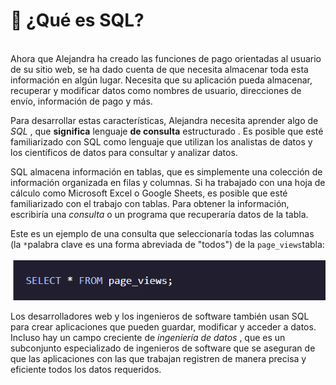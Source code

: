 # 🔋 ¿Qué es SQL?

\
Ahora que Alejandra ha creado las funciones de pago orientadas al usuario de su sitio web, se ha dado cuenta de que necesita almacenar toda esta información en algún lugar. Necesita que su aplicación pueda almacenar, recuperar y modificar datos como nombres de usuario, direcciones de envío, información de pago y más.

Para desarrollar estas características, Alejandra necesita aprender algo de _SQL_ , que **significa** lenguaje **de consulta** estructurado . Es posible que esté familiarizado con SQL como lenguaje que utilizan los analistas de datos y los científicos de datos para consultar y analizar datos.

SQL almacena información en tablas, que es simplemente una colección de información organizada en filas y columnas. Si ha trabajado con una hoja de cálculo como Microsoft Excel o Google Sheets, es posible que esté familiarizado con el trabajo con tablas. Para obtener la información, escribiría una _consulta_ o un programa que recuperaría datos de la tabla.

Este es un ejemplo de una consulta que seleccionaría todas las columnas (la `*`palabra clave es una forma abreviada de "todos") de la `page_views`tabla:\
\
![](<.gitbook/assets/image (3).png>)

Los desarrolladores web y los ingenieros de software también usan SQL para crear aplicaciones que pueden guardar, modificar y acceder a datos. Incluso hay un campo creciente de _ingeniería de datos_ , que es un subconjunto especializado de ingenieros de software que se aseguran de que las aplicaciones con las que trabajan registren de manera precisa y eficiente todos los datos requeridos.
